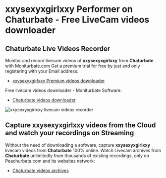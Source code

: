 # xxysexyxgirlxxy Performer on Chaturbate - Free LiveCam videos downloader

## Chaturbate Live Videos Recorder

Monitor and record livecam videos of **xxysexyxgirlxxy** from **Chaturbate** with Moniturbate.com
Get a premium trial for free by just and only registering with your Email address:
* [xxysexyxgirlxxy Premium videos downloader](https://moniturbate.com/request-demo-licence-key.html)

Free livecam videos downloader - Moniturbate Software:
* [Chaturbate videos downloader](https://moniturbate.com/moniturbate-download-software.html)

![xxysexyxgirlxxy livecam videos recorder](https://peachurnet.com/templates/moniturbate-software.png)


## Capture xxysexyxgirlxxy videos from the Cloud and watch your recordings on Streaming

Without the need of downloading a software, capture **xxysexyxgirlxxy** livecam videos from **Chaturbate** 100% online.
Watch Livecam archives from **Chaturbate** unlimitedly from thousands of existing recordings, only on Peachurbate.com and its websites network:
* [Chaturbate videos archives](https://peachurnet.com/)